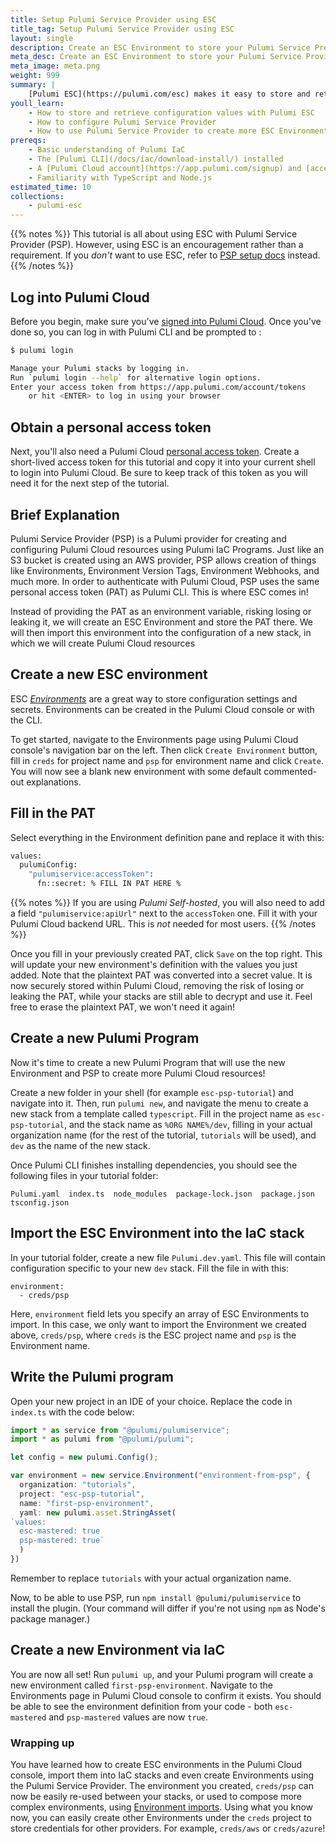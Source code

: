```yaml
---
title: Setup Pulumi Service Provider using ESC
title_tag: Setup Pulumi Service Provider using ESC
layout: single
description: Create an ESC Environment to store your Pulumi Service Provider credentials and easily re-use them across your IaC stacks.
meta_desc: Create an ESC Environment to store your Pulumi Service Provider credentials and easily re-use them across your IaC stacks.
meta_image: meta.png
weight: 999
summary: |
    [Pulumi ESC](https://pulumi.com/esc) makes it easy to store and retrieve static and dynamic configuration settings, manage them securely and flexibly, and use them in your applications. In this tutorial, you will create an ESC environment to store credentials for the Pulumi Service Provider, then use this environment to create new Pulumi Cloud resources, including more ESC Environments.
youll_learn:
    - How to store and retrieve configuration values with Pulumi ESC
    - How to configure Pulumi Service Provider
    - How to use Pulumi Service Provider to create more ESC Environments
prereqs:
    - Basic understanding of Pulumi IaC
    - The [Pulumi CLI](/docs/iac/download-install/) installed
    - A [Pulumi Cloud account](https://app.pulumi.com/signup) and [access token](/docs/pulumi-cloud/accounts/#access-tokens)
    - Familiarity with TypeScript and Node.js
estimated_time: 10
collections:
    - pulumi-esc
---
```


{{% notes %}}
This tutorial is all about using ESC with Pulumi Service Provider (PSP). However, using ESC is an encouragement rather than a requirement. If you *don't* want to use ESC, refer to [PSP setup docs](/registry/packages/pulumiservice/installation-configuration/) instead.
{{% /notes %}}

## Log into Pulumi Cloud

Before you begin, make sure you've [signed into Pulumi Cloud](https://app.pulumi.com/). Once you've done so, you can log in with Pulumi CLI and be prompted to :

```bash
$ pulumi login

Manage your Pulumi stacks by logging in.
Run `pulumi login --help` for alternative login options.
Enter your access token from https://app.pulumi.com/account/tokens
    or hit <ENTER> to log in using your browser
```

## Obtain a personal access token

Next, you'll also need a Pulumi Cloud [personal access token](/docs/pulumi-cloud/access-management/access-tokens/#personal-access-tokens). Create a short-lived access token for this tutorial and copy it into your current shell to login into Pulumi Cloud. Be sure to keep track of this token as you will need it for the next step of the tutorial.

## Brief Explanation

Pulumi Service Provider (PSP) is a Pulumi provider for creating and configuring Pulumi Cloud resources using Pulumi IaC Programs. Just like an S3 bucket is created using an AWS provider, PSP allows creation of things like Environments, Environment Version Tags, Environment Webhooks, and much more. In order to authenticate with Pulumi Cloud, PSP uses the same personal access token (PAT) as Pulumi CLI. This is where ESC comes in!

Instead of providing the PAT as an environment variable, risking losing or leaking it, we will create an ESC Environment and store the PAT there. We will then import this environment into the configuration of a new stack, in which we will create Pulumi Cloud resources

## Create a new ESC environment

ESC [_Environments_](/docs/esc/environments/working-with-environments/) are a great way to store configuration settings and secrets. Environments can be created in the Pulumi Cloud console or with the CLI.

To get started, navigate to the Environments page using Pulumi Cloud console's navigation bar on the left. Then click `Create Environment` button, fill in `creds` for project name and `psp` for environment name and click `Create`. You will now see a blank new environment with some default commented-out explanations.

## Fill in the PAT

Select everything in the Environment definition pane and replace it with this:

```bash
values:
  pulumiConfig:
    "pulumiservice:accessToken":
      fn::secret: % FILL IN PAT HERE %
```

{{% notes %}}
If you are using *Pulumi Self-hosted*, you will also need to add a field `"pulumiservice:apiUrl"` next to the `accessToken` one. Fill it with your Pulumi Cloud backend URL. This is *not* needed for most users.
{{% /notes %}}

Once you fill in your previously created PAT, click `Save` on the top right. This will update your new environment's definition with the values you just added. Note that the plaintext PAT was converted into a secret value. It is now securely stored within Pulumi Cloud, removing the risk of losing or leaking the PAT, while your stacks are still able to decrypt and use it. Feel free to erase the plaintext PAT, we won't need it again!

## Create a new Pulumi Program

Now it's time to create a new Pulumi Program that will use the new Environment and PSP to create more Pulumi Cloud resources!

Create a new folder in your shell (for example `esc-psp-tutorial`) and navigate into it. Then, run `pulumi new`, and navigate the menu to create a new stack from a template called `typescript`. Fill in the project name as `esc-psp-tutorial`, and the stack name as `%ORG NAME%/dev`, filling in your actual organization name (for the rest of the tutorial, `tutorials` will be used), and `dev` as the name of the new stack.

Once Pulumi CLI finishes installing dependencies, you should see the following files in your tutorial folder:

```
Pulumi.yaml  index.ts  node_modules  package-lock.json  package.json  tsconfig.json
```

## Import the ESC Environment into the IaC stack

In your tutorial folder, create a new file `Pulumi.dev.yaml`. This file will contain configuration specific to your new `dev` stack. Fill the file in with this:

```
environment:
  - creds/psp
```

Here, `environment` field lets you specify an array of ESC Environments to import. In this case, we only want to import the Environment we created above, `creds/psp`, where `creds` is the ESC project name and `psp` is the Environment name.

## Write the Pulumi program

Open your new project in an IDE of your choice. Replace the code in `index.ts` with the code below:

```typescript
import * as service from "@pulumi/pulumiservice";
import * as pulumi from "@pulumi/pulumi";

let config = new pulumi.Config();

var environment = new service.Environment("environment-from-psp", {
  organization: "tutorials",
  project: "esc-psp-tutorial",
  name: "first-psp-environment",
  yaml: new pulumi.asset.StringAsset(
`values:
  esc-mastered: true
  psp-mastered: true`
  )
})
```

Remember to replace `tutorials` with your actual organization name.

Now, to be able to use PSP, run `npm install @pulumi/pulumiservice` to install the plugin. (Your command will differ if you're not using `npm` as Node's package manager.)

## Create a new Environment via IaC

You are now all set! Run `pulumi up`, and your Pulumi program will create a new environment called `first-psp-environment`. Navigate to the Environments page in Pulumi Cloud console to confirm it exists. You should be able to see the environment definition from your code - both `esc-mastered` and `psp-mastered` values are now `true`.

### Wrapping up

You have learned how to create ESC environments in the Pulumi Cloud console, import them into IaC stacks and even create Environments using the Pulumi Service Provider. The environment you created, `creds/psp` can now be easily re-used between your stacks, or used to compose more complex environments, using [Environment imports](/docs/esc/environments/imports/). Using what you know now, you can easily create other Environments under the `creds` project to store credentials for other providers. For example, `creds/aws` or `creds/azure`!
